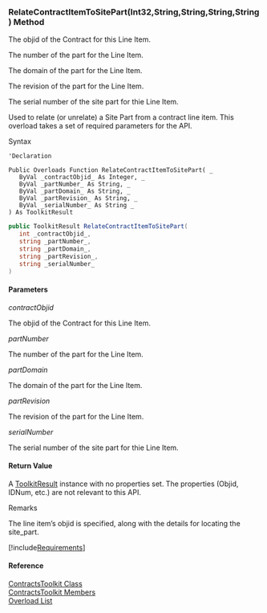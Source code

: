 ﻿### RelateContractItemToSitePart(Int32,String,String,String,String) Method

The objid of the Contract for this Line Item.

The number of the part for the Line Item.

The domain of the part for the Line Item.

The revision of the part for the Line Item.

The serial number of the site part for thie Line Item.

Used to relate (or unrelate) a Site Part from a contract line item. This overload takes a set of required parameters for the API.

Syntax

```vbnet
'Declaration

Public Overloads Function RelateContractItemToSitePart( _
   ByVal _contractObjid_ As Integer, _
   ByVal _partNumber_ As String, _
   ByVal _partDomain_ As String, _
   ByVal _partRevision_ As String, _
   ByVal _serialNumber_ As String _
) As ToolkitResult
```

```csharp
public ToolkitResult RelateContractItemToSitePart( 
   int _contractObjid_,
   string _partNumber_,
   string _partDomain_,
   string _partRevision_,
   string _serialNumber_
)
```

#### Parameters

_contractObjid_

The objid of the Contract for this Line Item.

_partNumber_

The number of the part for the Line Item.

_partDomain_

The domain of the part for the Line Item.

_partRevision_

The revision of the part for the Line Item.

_serialNumber_

The serial number of the site part for thie Line Item.

#### Return Value

A [ToolkitResult](FChoice.Toolkits.Clarify~FChoice.Toolkits.Clarify.ToolkitResult.md) instance with no properties set. The properties (Objid, IDNum, etc.) are not relevant to this API.

Remarks

The line item’s objid is specified, along with the details for locating the site_part.

[!include[Requirements](../partials/requirements.md)]

#### Reference

[ContractsToolkit Class](FChoice.Toolkits.Clarify~FChoice.Toolkits.Clarify.Contracts.ContractsToolkit.md)  
[ContractsToolkit Members](FChoice.Toolkits.Clarify~FChoice.Toolkits.Clarify.Contracts.ContractsToolkit_members.md)  
[Overload List](FChoice.Toolkits.Clarify~FChoice.Toolkits.Clarify.Contracts.ContractsToolkit~RelateContractItemToSitePart.md)